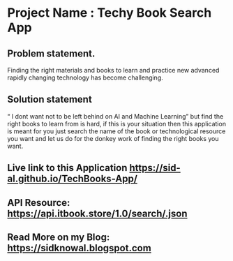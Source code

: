 # Project Name :        Techy Book Search App

## Problem statement.
Finding the right materials and books to learn and practice new advanced rapidly changing  technology has become challenging.

## Solution statement
 “ I dont want not to be left behind on AI and Machine Learning” but find the right books to learn from is hard, if this is your situation then this application is meant for you just search the name of the book or technological resource you want and let us do for the donkey work of finding the right books you want.
 
## Live link to this Application https://sid-al.github.io/TechBooks-App/
## API Resource:  https://api.itbook.store/1.0/search/.json
## Read More on my Blog: https://sidknowal.blogspot.com


